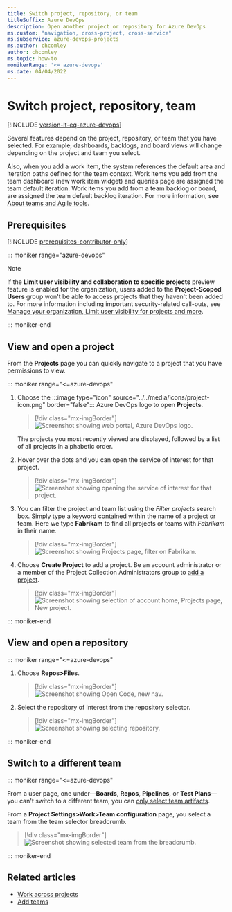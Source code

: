```yaml
---
title: Switch project, repository, or team
titleSuffix: Azure DevOps
description: Open another project or repository for Azure DevOps
ms.custom: "navigation, cross-project, cross-service"
ms.subservice: azure-devops-projects 
ms.author: chcomley
author: chcomley
ms.topic: how-to
monikerRange: '<= azure-devops'
ms.date: 04/04/2022
---
```


# Switch project, repository, team 

[!INCLUDE [version-lt-eq-azure-devops](../../includes/version-lt-eq-azure-devops.md)] 

Several features depend on the project, repository, or team that you have selected. For example, dashboards, backlogs, and board views will change depending on the project and team you select.

Also, when you add a work item, the system references the default area and iteration paths defined for the team context. Work items you add from the team dashboard (new work item widget) and queries page are assigned the team default iteration. Work items you add from a team backlog or board, are assigned the team default backlog iteration. For more information, see [About teams and Agile tools](../../organizations/settings/about-teams-and-settings.md).  

## Prerequisites 
 
[!INCLUDE [prerequisites-contributor-only](../../includes/prerequisites-contributor-only.md)]
 
::: moniker range="azure-devops"  

> [!NOTE]  
> If the **Limit user visibility and collaboration to specific projects** preview feature is enabled for the organization, users added to the **Project-Scoped Users** group won't be able to access projects that they haven't been added to. For more information including important security-related call-outs, see [Manage your organization, Limit  user visibility for projects and more](../../user-guide/manage-organization-collection.md#project-scoped-user-group). 

::: moniker-end  

<a id="projects">  </a>

## View and open a project 

From the **Projects** page you can quickly navigate to a project that you have permissions to view. 

::: moniker range="<=azure-devops"

1. Choose the :::image type="icon" source="../../media/icons/project-icon.png" border="false"::: Azure DevOps logo to open **Projects**.  

	> [!div class="mx-imgBorder"]  
	> ![Screenshot showing web portal, Azure DevOps logo.](../../media/settings/open-projects-page-vert-brn.png)

	The projects you most recently viewed are displayed, followed by a list of all projects in alphabetic order. 

1. Hover over the dots and you can open the service of interest for that project. 

	> [!div class="mx-imgBorder"]  
	> ![Screenshot showing opening the service of interest for that project.](media/projects-page/projects-page-vert.png)

1. You can filter the project and team list using the *Filter projects* search box. Simply type a keyword contained within the name of a project or team. Here we type **Fabrikam** to find all projects or teams with *Fabrikam* in their name. 

	> [!div class="mx-imgBorder"]  
	> ![Screenshot showing Projects page, filter on Fabrikam.](media/projects-page/filter-projects-vert.png) 

1. Choose **Create Project** to add a project. Be an account administrator or a member of the Project Collection Administrators group to [add a project](../../organizations/projects/create-project.md).

	> [!div class="mx-imgBorder"]  
	> ![Screenshot showing selection of account home, Projects page, New project.](../../organizations/projects/media/create-project/projects-hub-vert-create-project.png) 

::: moniker-end

## View and open a repository 

::: moniker range="<=azure-devops"

1. Choose **Repos>Files**.

	> [!div class="mx-imgBorder"]
	> ![Screenshot showing Open Code, new nav.](../../organizations/projects/media/browse-code/open-code-vert-brn.png) 

1. Select the repository of interest from the repository selector.  
	> [!div class="mx-imgBorder"]
	> ![Screenshot showing selecting repository.](../../organizations/projects/media/browse-code/select-repository-vert.png) 

::: moniker-end

  

<a id="switch-to-a-different-team">  </a>
<a id="switch-team-context">  </a>

## Switch to a different team 

::: moniker range="<=azure-devops"

From a user page, one under&mdash;**Boards**, **Repos**, **Pipelines**, or **Test Plans**&mdash;you can't switch to a different team, you can [only select team artifacts](use-breadcrumbs-selectors.md). 

From a **Project Settings>Work>Team configuration** page, you select a team from the team selector breadcrumb. 

> [!div class="mx-imgBorder"]  
> ![Screenshot showing selected team from the breadcrumb.](media/breadcrumbs/choose-team-selector.png)

::: moniker-end

## Related articles
- [Work across projects](work-across-projects.md)
- [Add teams](../../organizations/settings/add-teams.md?toc=/azure/devops/project/navigation/toc.json&bc=/azure/devops/project/navigation/breadcrumb/toc.json)